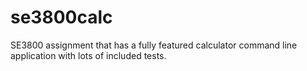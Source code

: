 # se3800calc
SE3800 assignment that has a fully featured calculator command line application with lots of included tests.
